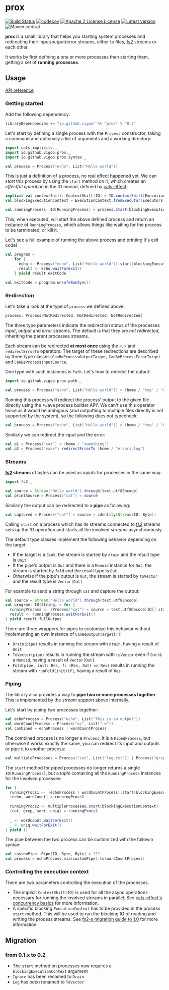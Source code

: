 # prox
[![Build Status](https://travis-ci.org/vigoo/prox.svg?branch=master)](https://travis-ci.org/vigoo/prox)
[![codecov](https://codecov.io/gh/vigoo/prox/branch/master/graph/badge.svg)](https://codecov.io/gh/vigoo/prox)
[![Apache 2 License License](http://img.shields.io/badge/license-APACHE2-blue.svg)](http://www.apache.org/licenses/LICENSE-2.0)
[![Latest version](https://index.scala-lang.org/vigoo/prox/prox/latest.svg)](https://index.scala-lang.org/vigoo/prox/prox)
![Maven central](https://img.shields.io/maven-central/v/io.github.vigoo/prox_2.12.svg?style=flat-square)

**prox** is a small library that helps you starting system processes and redirecting their input/output/error streams,
either to files, [fs2](https://github.com/functional-streams-for-scala/fs2) streams or each other.

It works by first defining a one or more processes then starting them, getting a set of **running processes**.

## Usage

[API reference](https://vigoo.github.io/prox/latest/api/io/github/vigoo/prox/index.html)

### Getting started

Add the following dependency:

```scala
libraryDependencies += "io.github.vigoo" %% "prox" % "0.3"
```

Let's start by defining a single process with the `Process` constructor, taking a command and optionally a list of arguments and a working directory:

```scala
import cats.implicits._
import io.github.vigoo.prox._
import io.github.vigoo.prox.syntax._

val process = Process("echo", List("Hello world"))
```

This is just a definition of a process, no real effect happened yet. We can *start* this process by using the `start` method on it, which creates an *effectful operation* in the IO monad, defined by [cats-effect](https://github.com/typelevel/cats-effect):

```scala
implicit val contextShift: ContextShift[IO] = IO.contextShift(ExecutionContext.global)
val blockingExecutionContext = ExecutionContext.fromExecutor(Executors.newCachedThreadPool())

val runningProcess: IO[RunningProcess] = process.start(blockingExecutionContext)
```

This, when executed, will start the above defined process and return an instance of `RunningProcess`, which allows things like waiting for the process to be terminated, or kill it. 

Let's see a full example of running the above process and printing it's exit code!

```scala
val program = 
    for {
      echo <- Process("echo", List("Hello world")).start(blockingExecutionContext)
      result <- echo.waitForExit()
    } yield result.exitCode
    
val exitCode = program.unsafeRunSync()
``` 

### Redirection
Let's take a look at the type of `process` we defined above:

```scala
process: Process[NotRedirected, NotRedirected, NotRedirected]
```

The three type parameters indicate the redirection status of the processes *input*, *output* and *error* streams. The default is that they are *not redirected*, inheriting the parent processes streams.

Each stream can be redirected **at most once** using the `<`, `>` and `redirectErrorTo` operators. The target of these redirections are described by three type classes: `CanBeProcessOutputTarget`, `CanBeProcessErrorTarget` and `CanBeProcessInputSource`.

One type with such instances is `Path`. Let's how to redirect the output:

```scala
import io.github.vigoo.prox.path._

val process = Process("echo", List("Hello world")) > (home / "tmp" / "out.txt")
``` 

Running this process will redirect the process' output to the given file directly using the *Java process builder API'. We can't use this operator twice as it would be ambigous (and outputting to multiple files directly is not supported by the system), so the following does not typecheck:

```scala
val process = Process("echo", List("Hello world")) > (home / "tmp" / "out.txt") > (home / "tmp" / "out2.txt")
```

Similarly we can redirect the input and the error:

```scala
val p1 = Process("cat") < (home / "something")
val p2 = Process("make") redirectErrorTo (home / "errors.log")
```

### Streams
**[fs2](https://github.com/functional-streams-for-scala/fs2) streams** of bytes can be used as *inputs* for processes in the same way:

```scala
import fs2._

val source = Stream("Hello world").through(text.utf8Encode)
val printSource = Process("cat") < source
```

Similarly the output can be redirected to a **pipe** as following:

```scala
val captured = Process("cat") < source > identity[Stream[IO, Byte]]
```

Calling `start` on a process which has its streams connected to [fs2](https://github.com/functional-streams-for-scala/fs2) streams sets up the *IO operation* and starts all the involved *streams* asynchronously.

The default type classes implement the following behavior depending on the target:

- If the target is a `Sink`, the stream is started by `drain` and the result type is `Unit`
- If the pipe's output is `Out` and there is a `Monoid` instance for `Out`, the stream is started by `fold` and the result type is `Out`
- Otherwise if the pipe's output is `Out`, the stream is started by `toVector` and the result type is `Vector[Out]`  

For example to send a string through `cat` and capture the output:

```scala
val source = Stream("Hello world").through(text.utf8Encode)
val program: IO[String] = for {
  runningProcess <- (Process("cat") < source > text.utf8Decode[IO]).start(blockingExecutionContext)
  result <- runningProcess.waitForExit()
} yield result.fullOutput
```

There are three wrappers for pipes to customize this behavior without implementing an own instance of `CanBeOutputTarget[T]`:

- `Drain(pipe)` results in running the stream with `drain`, having a result of `Unit`
- `ToVector(pipe)` results in running the stream with `toVector` even if `Out` is a `Monoid`, having a result of `Vector[Out]`
- `Fold(pipe, init: Res, f: (Res, Out) => Res)` results in running the stream with `runFold(init)(f)`, having a result of `Res`  

### Piping
The library also provides a way to **pipe two or more processes together**. This is implemented by the *stream support* above internally.

Let's start by piping two processes together:

```scala
val echoProcess = Process("echo", List("This is an output"))
val wordCountProcess = Process("wc", List("-w"))
val combined = echoProcess | wordCountProcess
```

The combined process is no longer a `Process`; it is a `PipedProcess`, but otherwise it works exactly the same, you can redirect its input and outputs or pipe it to another process:

```scala
val multipleProcesses = Process("cat", List("log.txt")) | Process("grep", List("ERROR")) | Process("sort") | Process("uniq", List("-c"))
```

The `start` method for piped processes no longer returns a single `IO[RunningProcess]`, but a *tuple* containing all the `RunningProcess`
instances for the involved processes:

```scala
for {
  runningProcs1 <- (echoProcess | wordCountProcess).start(blockingExecutionContext)
  (echo, wordCount) = runningProcs1
  
  runningProcs2 <- multipleProcesses.start(blockingExecutionContext)
  (cat, grep, sort, uniq) = runningProcs2
  
  _ <- wordCount.waitForExit()
  _ <- uniq.waitForExit()
} yield ()
```

The pipe between the two process can be customized with the followin syntax:


```scala
val customPipe: Pipe[IO, Byte, Byte] = ???
val process = echoProcess.via(customPipe).to(wordCountProcess)
```

### Controlling the execution context
There are two parameters controlling the execution of the processes. 

- The implicit `ContextShift[IO]` is used for all the async operations necessary for running the involved streams in parallel. See [cats-effect's concurrency basics](https://typelevel.org/cats-effect/concurrency/basics.html) for more information.
- A specific blocking `ExecutionContext` has to be provided in the process `start` method. This will be used to run the blocking IO of reading and writing the process streams. See [fs2-s migration guide to 1.0](https://github.com/functional-streams-for-scala/fs2/blob/series/1.0/docs/migration-guide-1.0.md#fs2io-changes) for more information. 

## Migration

### from 0.1.x to 0.2

- The `start` method on processes now requires a `blockingExecutionContext` argument
- `Ignore` has been renamed to `Drain`
- `Log` has been renamed to `ToVector`
